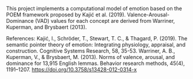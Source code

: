 This project implements a computational model of emotion based on the POEM framework proposed by Kajić et al. (2019). Valence-Arousal-Dominance (VAD) values for each concept are derived from Warriner, Kuperman, and Brysbaert (2013).

References:
Kajić, I., Schröder, T., Stewart, T. C., & Thagard, P. (2019). The semantic pointer theory of emotion: Integrating physiology, appraisal, and construction. Cognitive Systems Research, 58, 35-53.
Warriner, A. B., Kuperman, V., & Brysbaert, M. (2013). Norms of valence, arousal, and dominance for 13,915 English lemmas. Behavior research methods, 45(4), 1191–1207. https://doi.org/10.3758/s13428-012-0314-x 

